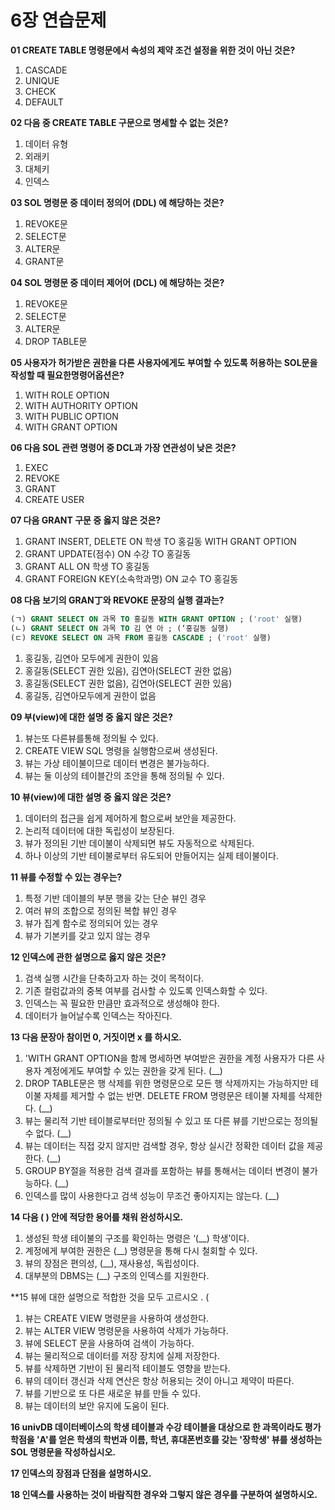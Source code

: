 # 6장 연습문제

**01 CREATE TABLE 명령문에서 속성의 제약 조건 설정을 위한 것이 아닌 것은?**

1. CASCADE
2. UNIQUE
3. CHECK
4. DEFAULT

**02 다음 중 CREATE TABLE 구문으로 명세할 수 없는 것은?**

1. 데이터 유형
2. 외래키
3. 대체키
4. 인덱스

**03 SOL 명령문 중 데이터 정의어 (DDL) 에 해당하는 것은?**

1. REVOKE문
2. SELECT문
3. ALTER문
4. GRANT문

**04 SOL 명령문 중 데이터 제어어 (DCL) 에 해당하는 것은?**

1. REVOKE문
2. SELECT문
3. ALTER문
4. DROP TABLE문

**05 사용자가 허가받은 권한을 다른 사용자에게도 부여할 수 있도록 허용하는 SOL문을 작성할 때 필요한명령어옵션은?**

1. WITH ROLE OPTION
2. WITH AUTHORITY OPTION
3. WITH PUBLIC OPTION
4. WITH GRANT OPTION

**06 다음 SOL 관련 명령어 중 DCL과 가장 연관성이 낮은 것은?**

1. EXEC
2. REVOKE
3. GRANT
4. CREATE USER

**07 다음 GRANT 구문 중 옳지 않은 것은?**

1. GRANT INSERT, DELETE ON 학생 TO 홍길동 WITH GRANT OPTION
2. GRANT UPDATE(점수) ON 수강 TO 홍길동
3. GRANT ALL ON 학생 TO 홍길동
4. GRANT FOREIGN KEY(소속학과명) ON 교수 TO 홍길동

**08 다음 보기의 GRAN丁와 REVOKE 문장의 실행 결과는?**

```sql
(ㄱ) GRANT SELECT ON 과목 TO 홍길동 WITH GRANT OPTION ; ('root' 실행)
(ㄴ) GRANT SELECT ON 과목 TO 김 연 아 ; (‘홍길동 실행)
(ㄷ) REVOKE SELECT ON 과목 FROM 홍길동 CASCADE ; ('root' 실행)
```

1. 홍길동, 김연아 모두에게 권한이 있음
2. 홍길동(SELECT 권한 있음), 김연아(SELECT 권한 없음)
3. 홍길동(SELECT 권한 없음), 김연아(SELECT 권한 있음)
4. 홍길동, 김연아모두에게 권한이 없음

**09 부(view)에 대한 설명 중 옳지 않은 것은?**

1. 뷰는또 다른뷰를통해 정의될 수 있다.
2. CREATE VIEW SQL 명령을 실행함으로써 생성된다.
3. 뷰는 가상 테이불이므로 데이터 변경은 불가능하다.
4. 뷰는 둘 이상의 테이블간의 조안을 통해 정의될 수 있다.

**10 뷰(view)에 대한 설명 중 옳지 않은 것은?**

1. 데이터의 접근을 쉽게 제어하게 함으로써 보안을 제공한다.
2. 논리적 데이터에 대한 독립성이 보장된다.
3. 뷰가 정의된 기반 데이불이 삭제되면 뷰도 자동적으로 삭제된다.
4. 하나 이상의 기반 테이불로부터 유도되어 만들어지는 실제 테이불이다.

**11 뷰를 수정할 수 있는 경우는?**

1. 특정 기반 데이블의 부분 행을 갖는 단순 뷰인 경우
2. 여러 뷰의 조합으로 정의된 복합 뷰인 경우
3. 뷰가 집계 함수로 정의되어 있는 경우
4. 뷰가 기본키를 갖고 있지 않는 경우

**12 인덱스에 관한 설명으로 옳지 않은 것은?**

1. 검색 실행 시간을 단축하고자 하는 것이 목적이다.
2. 기존 컬럼값과의 중복 여부를 검사할 수 있도록 인덱스화할 수 있다.
3. 인덱스는 꼭 필요한 만큼만 효과적으로 생성해야 한다.
4. 데이터가 늘어날수록 인덱스는 작아진다.

**13 다음 문장아 참이먼 0, 거짓이면 x 를 하시오.**

1. 'WITH GRANT OPTION을 함께 명세하면 부여받은 권한을 계정 사용자가 다른 사용자 계정에게도 부여할 수 있는 권한을 갖게 된다. (__)
2. DROP TABLE문은 행 삭제를 위한 명령문으로 모든 행 삭제까지는 가능하지만 테이불 자체를 제거할 수 없는 반면. DELETE FROM 명령문은 테이불 자체를 삭제한다. (__)
3. 뷰는 물리적 기반 테이블로부터만 정의될 수 있고 또 다른 뷰를 기반으로는 정의될 수 없다. (__)
4. 뷰는 데이터는 직접 갖지 않지만 검색할 경우, 항상 실시간 정확한 데이터 값을 제공한다. (__)
5. GROUP BY절을 적용한 검색 결과를 포함하는 뷰를 통해서는 데이터 변경이 불가능하다. (__)
6. 인덱스를 많이 사용한다고 검색 성능이 무조건 좋아지지는 않는다. (__)

**14 다음 ( ) 안에 적당한 용어를 채워 완성하시오.**

1. 생성된 학생 테이불의 구조를 확인하는 명령은 ‘(__) 학생’이다.
2. 계정에게 부여한 권한은 (__) 명령문을 통해 다시 철회할 수 있다.
3. 뷰의 장점은 편의성, (__), 재사용성, 독립성이다.
4. 대부분의 DBMS는 (__) 구조의 인덱스를 지원한다.

**15 뷰에 대한 설명으로 적합한 것을 모두 고르시오 . (

1. 뷰는 CREATE VIEW 명령문을 사용하여 생성한다.
2. 뷰는 ALTER VIEW 명령문을 사용하여 삭제가 가능하다.
3. 뷰에 SELECT 문을 사용하여 검색이 가능하다.
4. 뷰는 물리적으로 데이터를 저장 장치에 실제 저장한다.
5. 뷰를 삭제하면 기반이 된 물리적 테이블도 영향을 받는다.
6. 뷰의 데이터 갱신과 삭제 연산은 항상 허용되는 것이 아니고 제약이 따른다.
7. 뷰를 기반으로 또 다른 새로운 뷰를 만들 수 있다.
8. 뷰는 데이터의 보안 유지에 도움이 된다.

**16 univDB 데이터베이스의 학생 테이블과 수강 테이블을 대상으로 한 과목이라도 평가학점을 'A'를 얻은 학생의 학번과 이름, 학년, 휴대폰번호를 갖는 '장학생' 뷰를 생성하는 SOL 명령문을 작성하십시오.**

**17 인덱스의 장점과 단점을 설명하시오.**

**18 인덱스를 사용하는 것이 바람직한 경우와 그렇지 않은 경우를 구분하여 설명하시오.**
